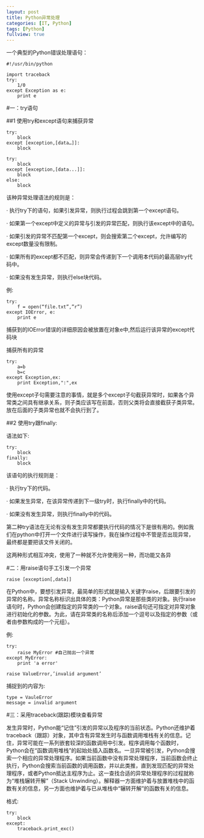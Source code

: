 ```yaml
---
layout: post
title: Python异常处理
categories: [IT, Python]
tags: [Python]
fullview: true
---
```


一个典型的Python错误处理语句：

	#!/usr/bin/python

	import traceback
	try:
	    1/0
	except Exception as e:
	    print e

#一：try语句

##1 使用try和except语句来捕获异常

	try:
	    block
	except [exception,[data…]]:
	    block

	try:
	    block
	except [exception,[data...]]:
	    block
	else:
	    block

该种异常处理语法的规则是：

·   执行try下的语句，如果引发异常，则执行过程会跳到第一个except语句。

·   如果第一个except中定义的异常与引发的异常匹配，则执行该except中的语句。

·   如果引发的异常不匹配第一个except，则会搜索第二个except，允许编写的except数量没有限制。

·   如果所有的except都不匹配，则异常会传递到下一个调用本代码的最高层try代码中。

·   如果没有发生异常，则执行else块代码。

例:

	try:
	    f = open(“file.txt”,”r”)
	except IOError, e:
	    print e

捕获到的IOError错误的详细原因会被放置在对象e中,然后运行该异常的except代码块

捕获所有的异常

	try:
	    a=b
	    b=c
	except Exception,ex:
	    print Exception,":",ex

使用except子句需要注意的事情，就是多个except子句截获异常时，如果各个异常类之间具有继承关系，则子类应该写在前面，否则父类将会直接截获子类异常。放在后面的子类异常也就不会执行到了。

##2 使用try跟finally:

语法如下:

	try:
	    block
	finally:
	    block

该语句的执行规则是：

·   执行try下的代码。

·   如果发生异常，在该异常传递到下一级try时，执行finally中的代码。

·   如果没有发生异常，则执行finally中的代码。

第二种try语法在无论有没有发生异常都要执行代码的情况下是很有用的。例如我们在python中打开一个文件进行读写操作，我在操作过程中不管是否出现异常，最终都是要把该文件关闭的。

这两种形式相互冲突，使用了一种就不允许使用另一种，而功能又各异

#二：用raise语句手工引发一个异常

	raise [exception[,data]]

在Python中，要想引发异常，最简单的形式就是输入关键字raise，后跟要引发的异常的名称。异常名称标识出具体的类：Python异常是那些类的对象。执行raise语句时，Python会创建指定的异常类的一个对象。raise语句还可指定对异常对象进行初始化的参数。为此，请在异常类的名称后添加一个逗号以及指定的参数（或者由参数构成的一个元组）。

例:

	try:
	    raise MyError #自己抛出一个异常
	except MyError:
	    print 'a error'

	raise ValueError,’invalid argument’

捕捉到的内容为:

	type = VauleError
	message = invalid argument

#三：采用traceback(跟踪)模块查看异常

发生异常时，Python能“记住”引发的异常以及程序的当前状态。Python还维护着traceback（跟踪）对象，其中含有异常发生时与函数调用堆栈有关的信息。记住，异常可能在一系列嵌套较深的函数调用中引发。程序调用每个函数时，Python会在“函数调用堆栈”的起始处插入函数名。一旦异常被引发，Python会搜索一个相应的异常处理程序。如果当前函数中没有异常处理程序，当前函数会终止执行，Python会搜索当前函数的调用函数，并以此类推，直到发现匹配的异常处理程序，或者Python抵达主程序为止。这一查找合适的异常处理程序的过程就称为“堆栈辗转开解”（Stack Unwinding）。解释器一方面维护着与放置堆栈中的函数有关的信息，另一方面也维护着与已从堆栈中“辗转开解”的函数有关的信息。

格式:

	try:
	    block
	except:
	    traceback.print_exc()

